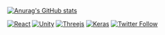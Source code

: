 [![Anurag's GitHub stats](https://github-readme-stats.vercel.app/api?username=kaiwe1)](https://github.com/anuraghazra/github-readme-stats)

<!---
kaiwe1/kaiwe1 is a ✨ special ✨ repository because its `README.md` (this file) appears on your GitHub profile.
You can click the Preview link to take a look at your changes.
--->

[![React](https://img.shields.io/badge/react%20-%2320232a.svg?style=for-the-badge&&logo=react&logoColor=%2361DAFB)](https://reactjs.org/)
[![Unity](https://img.shields.io/badge/unity-%23000000.svg?style=for-the-badge&logo=unity&logoColor=white)](https://unity3d.com)
[![Threejs](https://img.shields.io/badge/threejs-black?style=for-the-badge&logo=three.js&logoColor=white)](https://threejs.org/)
[![Keras](https://img.shields.io/badge/Keras-%23D00000.svg?style=for-the-badge&logo=Keras&logoColor=white)](https://keras.io/)
[![Twitter Follow](https://img.shields.io/twitter/follow/matthias_code.svg?style=social&label=Follow)](https://twitter.com/kwii_cc)
